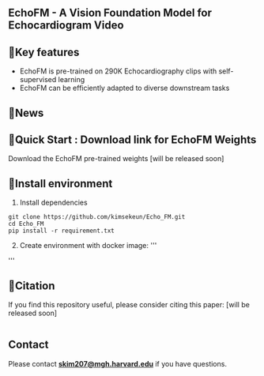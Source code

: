 ## EchoFM - A Vision Foundation Model for Echocardiogram Video

## 📝Key features

- EchoFM is pre-trained on 290K Echocardiography clips with self-supervised learning
- EchoFM can be efficiently adapted to diverse downstream tasks

## 🎉News

## 🌱Quick Start : Download link for EchoFM Weights

Download the EchoFM pre-trained weights [will be released soon]

## 🔧Install environment

1. Install dependencies

```
git clone https://github.com/kimsekeun/Echo_FM.git
cd Echo_FM
pip install -r requirement.txt
```


2. Create environment with docker image:
'''

'''
## 📃Citation

If you find this repository useful, please consider citing this paper: [will be released soon]
```

```

## Contact

Please contact 	**skim207@mgh.harvard.edu** if you have questions.
